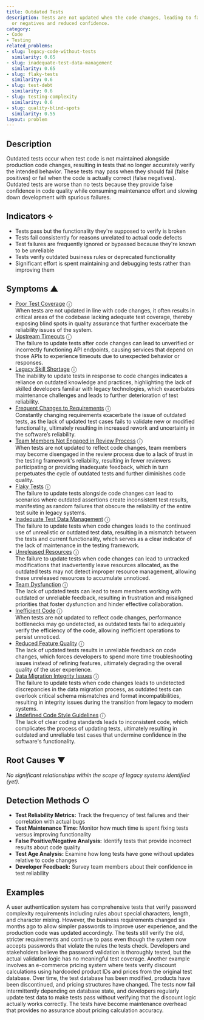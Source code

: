 ```yaml
---
title: Outdated Tests
description: Tests are not updated when the code changes, leading to false positives
  or negatives and reduced confidence.
category:
- Code
- Testing
related_problems:
- slug: legacy-code-without-tests
  similarity: 0.65
- slug: inadequate-test-data-management
  similarity: 0.65
- slug: flaky-tests
  similarity: 0.6
- slug: test-debt
  similarity: 0.6
- slug: testing-complexity
  similarity: 0.6
- slug: quality-blind-spots
  similarity: 0.55
layout: problem
---
```


## Description

Outdated tests occur when test code is not maintained alongside production code changes, resulting in tests that no longer accurately verify the intended behavior. These tests may pass when they should fail (false positives) or fail when the code is actually correct (false negatives). Outdated tests are worse than no tests because they provide false confidence in code quality while consuming maintenance effort and slowing down development with spurious failures.


## Indicators ⟡
- Tests pass but the functionality they're supposed to verify is broken
- Tests fail consistently for reasons unrelated to actual code defects
- Test failures are frequently ignored or bypassed because they're known to be unreliable
- Tests verify outdated business rules or deprecated functionality
- Significant effort is spent maintaining and debugging tests rather than improving them


## Symptoms ▲

- [Poor Test Coverage](poor-test-coverage.md) <span class="info-tooltip" title="Confidence: 0.575, Strength: 0.814">ⓘ</span>
<br/>  When tests are not updated in line with code changes, it often results in critical areas of the codebase lacking adequate test coverage, thereby exposing blind spots in quality assurance that further exacerbate the reliability issues of the system.
- [Upstream Timeouts](upstream-timeouts.md) <span class="info-tooltip" title="Confidence: 0.492, Strength: 0.684">ⓘ</span>
<br/>  The failure to update tests after code changes can lead to unverified or incorrectly functioning API endpoints, causing services that depend on those APIs to experience timeouts due to unexpected behavior or responses.
- [Legacy Skill Shortage](legacy-skill-shortage.md) <span class="info-tooltip" title="Confidence: 0.485, Strength: 0.768">ⓘ</span>
<br/>  The inability to update tests in response to code changes indicates a reliance on outdated knowledge and practices, highlighting the lack of skilled developers familiar with legacy technologies, which exacerbates maintenance challenges and leads to further deterioration of test reliability.
- [Frequent Changes to Requirements](frequent-changes-to-requirements.md) <span class="info-tooltip" title="Confidence: 0.454, Strength: 0.714">ⓘ</span>
<br/>  Constantly changing requirements exacerbate the issue of outdated tests, as the lack of updated test cases fails to validate new or modified functionality, ultimately resulting in increased rework and uncertainty in the software’s reliability.
- [Team Members Not Engaged in Review Process](team-members-not-engaged-in-review-process.md) <span class="info-tooltip" title="Confidence: 0.419, Strength: 0.806">ⓘ</span>
<br/>  When tests are not updated to reflect code changes, team members may become disengaged in the review process due to a lack of trust in the testing framework's reliability, resulting in fewer reviewers participating or providing inadequate feedback, which in turn perpetuates the cycle of outdated tests and further diminishes code quality.
- [Flaky Tests](flaky-tests.md) <span class="info-tooltip" title="Confidence: 0.400, Strength: 0.750">ⓘ</span>
<br/>  The failure to update tests alongside code changes can lead to scenarios where outdated assertions create inconsistent test results, manifesting as random failures that obscure the reliability of the entire test suite in legacy systems.
- [Inadequate Test Data Management](inadequate-test-data-management.md) <span class="info-tooltip" title="Confidence: 0.362, Strength: 0.779">ⓘ</span>
<br/>  The failure to update tests when code changes leads to the continued use of unrealistic or outdated test data, resulting in a mismatch between the tests and current functionality, which serves as a clear indicator of the lack of maintenance in the testing framework.
- [Unreleased Resources](unreleased-resources.md) <span class="info-tooltip" title="Confidence: 0.349, Strength: 0.659">ⓘ</span>
<br/>  The failure to update tests when code changes can lead to untracked modifications that inadvertently leave resources allocated, as the outdated tests may not detect improper resource management, allowing these unreleased resources to accumulate unnoticed.
- [Team Dysfunction](team-dysfunction.md) <span class="info-tooltip" title="Confidence: 0.349, Strength: 0.795">ⓘ</span>
<br/>  The lack of updated tests can lead to team members working with outdated or unreliable feedback, resulting in frustration and misaligned priorities that foster dysfunction and hinder effective collaboration.
- [Inefficient Code](inefficient-code.md) <span class="info-tooltip" title="Confidence: 0.326, Strength: 0.755">ⓘ</span>
<br/>  When tests are not updated to reflect code changes, performance bottlenecks may go undetected, as outdated tests fail to adequately verify the efficiency of the code, allowing inefficient operations to persist unnoticed.
- [Reduced Feature Quality](reduced-feature-quality.md) <span class="info-tooltip" title="Confidence: 0.322, Strength: 0.803">ⓘ</span>
<br/>  The lack of updated tests results in unreliable feedback on code changes, which forces developers to spend more time troubleshooting issues instead of refining features, ultimately degrading the overall quality of the user experience.
- [Data Migration Integrity Issues](data-migration-integrity-issues.md) <span class="info-tooltip" title="Confidence: 0.320, Strength: 0.797">ⓘ</span>
<br/>  The failure to update tests when code changes leads to undetected discrepancies in the data migration process, as outdated tests can overlook critical schema mismatches and format incompatibilities, resulting in integrity issues during the transition from legacy to modern systems.
- [Undefined Code Style Guidelines](undefined-code-style-guidelines.md) <span class="info-tooltip" title="Confidence: 0.303, Strength: 0.610">ⓘ</span>
<br/>  The lack of clear coding standards leads to inconsistent code, which complicates the process of updating tests, ultimately resulting in outdated and unreliable test cases that undermine confidence in the software's functionality.

## Root Causes ▼

*No significant relationships within the scope of legacy systems identified (yet).*

## Detection Methods ○
- **Test Reliability Metrics:** Track the frequency of test failures and their correlation with actual bugs
- **Test Maintenance Time:** Monitor how much time is spent fixing tests versus improving functionality
- **False Positive/Negative Analysis:** Identify tests that provide incorrect results about code quality
- **Test Age Analysis:** Examine how long tests have gone without updates relative to code changes
- **Developer Feedback:** Survey team members about their confidence in test reliability


## Examples

A user authentication system has comprehensive tests that verify password complexity requirements including rules about special characters, length, and character mixing. However, the business requirements changed six months ago to allow simpler passwords to improve user experience, and the production code was updated accordingly. The tests still verify the old, stricter requirements and continue to pass even though the system now accepts passwords that violate the rules the tests check. Developers and stakeholders believe the password validation is thoroughly tested, but the actual validation logic has no meaningful test coverage. Another example involves an e-commerce pricing system where tests verify discount calculations using hardcoded product IDs and prices from the original test database. Over time, the test database has been modified, products have been discontinued, and pricing structures have changed. The tests now fail intermittently depending on database state, and developers regularly update test data to make tests pass without verifying that the discount logic actually works correctly. The tests have become maintenance overhead that provides no assurance about pricing calculation accuracy.
